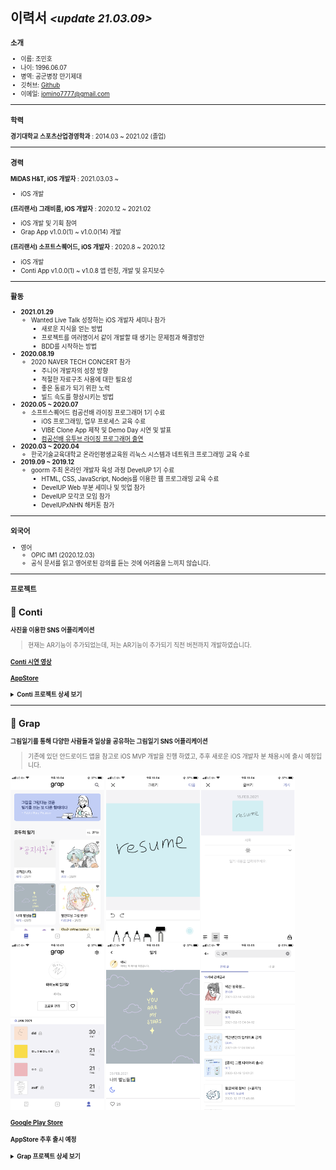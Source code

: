 ## 이력서 *<small><update 21.03.09><small>*

### 소개
- 이름: 조민호
- 나이: 1996.06.07
- 병역: 공군병장 만기제대
- 깃허브: [Github](https://github.com/Mino777)
- 이메일: jomino7777@gmail.com

---

### 학력

**경기대학교 스포츠산업경영학과** : 2014.03 ~ 2021.02 (졸업)

---

### 경력

**MiDAS H&T, iOS 개발자** : 2021.03.03 ~
- iOS 개발

**(프리랜서) 그래비룸, iOS 개발자** : 2020.12 ~ 2021.02
- iOS 개발 및 기획 참여
- Grap App v1.0.0(1) ~ v1.0.0(14) 개발

**(프리랜서) 소프트스퀘어드, iOS 개발자** : 2020.8 ~ 2020.12
- iOS 개발
- Conti App v1.0.0(1) ~ v1.0.8 앱 런칭, 개발 및 유지보수

---
### 활동
- **2021.01.29**
	- Wanted Live Talk 성장하는 iOS 개발자 세미나 참가
	   - 새로운 지식을 얻는 방법
	   - 프로젝트를 여러명이서 같이 개발할 때 생기는 문제점과 해결방안
	   - BDD를 시작하는 방법
- **2020.08.19**
	- 2020 NAVER TECH CONCERT 참가
	   - 주니어 개발자의 성장 방향
	   - 적절한 자료구조 사용에 대한 필요성
	   - 좋은 동료가 되기 위한 노력
	   - 빌드 속도를 향상시키는 방법
- **2020.05 ~ 2020.07**
  - 소프트스퀘어드 컴공선배 라이징 프로그래머 1기 수료
    - iOS 프로그래밍, 업무 프로세스 교육 수료
    - VIBE Clone App 제작 및 Demo Day 시연 및 발표
    - [컴공선배 유투브 라이징 프로그래머 출연](https://www.youtube.com/watch?v=PGYyzqN3CGQ)
- **2020.03 ~ 2020.04**
  -  한국기술교육대학교 온라인평생교육원 리눅스 시스템과 네트워크 프로그래밍 교육 수료
 - **2019.09 ~ 2019.12**
	  - goorm 주최 온라인 개발자 육성 과정 DevelUP 1기 수료
		  - HTML, CSS, JavaScript, Nodejs를 이용한 웹 프로그래밍 교육 수료
		  - DevelUP Web 부분 세미나 및 밋업 참가
		  - DevelUP 모각코 모임 참가
		  - DevelUPxNHN 해커톤 참가

---

### 외국어

- 영어
    - OPIC IM1 (2020.12.03)
    - 공식 문서를 읽고 영어로된 강의를 듣는 것에 어려움을 느끼지 않습니다.

---

### 프로젝트

## :pushpin: Conti

**사진을 이용한 SNS 어플리케이션**

> 현재는 AR기능이 추가되었는데, 저는 AR기능이 추가되기 직전 버전까지 개발하였습니다.

#### [Conti 시연 영상](https://youtu.be/Tj1QKvsx8yw)

#### [AppStore](https://itunes.apple.com/kr/app/id1537755211#?platform=iphone)

<details>
<summary><b>Conti 프로젝트 상세 보기</b></summary>
<div markdown="1">
	
---

#### 1. 제작 기간 & 참여 인원
- 2020.8.24 ~ 2020.12.31
- CM 1명 / PM 1명 / DL(개발 리드) 1명 / DM(개발 실무자) 2명 (IOS, PHP) / DL(디자이너 리드) 1명 / DM(디자인 실무자) 1명 (Sketch, Zeplin)

---

#### 2. 기능
1. 카카오, 페이스북, 구글, 애플 SNS 로그인 가능 및 회원가입을 하지 않고 제한된 활동을 할 수 있는 게스트 로그인 가능.
2. Feed를 통해 팔로우한 유저들의 게시글 확인, 수정, 삭제, 좋아요, 댓글작성, 삭제, 신고, 팔로우 확인, 유저 신고&차단 가능.
3. Search를 통해 전체 유저를 대상으로 해시태그, 검색된 게시물의 이미지 확인, 아이디 검색 가능.
4. Creation을 통해 일자형, 십자형 게시글 (사진 + 글) 등록 가능, 글 작성시 #, @ 사용시에 사용자 목록이 나오고 터치시 자동완성 및 해시태그, 멘션 가능.
5. FCM을 이용해 팔로우, 좋아요, 멘션시 해당 유저에게 Push Notification 발송.
6. Notification을 통해 날짜, 시간별로 팔로우, 좋아요, 멘션 알림 확인 가능
7. Profile을 통해 팔로우, 팔로워 목록, 자신의 게시글 확인, 상대 유저 팔로우, 유저 신고&차단, 연락처를 통한 게시글 공유, 친구초대 가능.

---

#### 3. 사용한 아키텍쳐

- MVC / Delegation / Singleton

---

#### 4. 사용한 기술 및 라이브러리

- 형상관리: GitLab
- Tool: Slack /  Google Sheets /  Google Driver /  Zeplin /  Xcode /  Postman /  Sourcetree
- UI: Storyboard(Main) / Xib + Code /  다크 모드 금지 대응
- Swift5 / Xcode10 / TestFlight /  REST API /  CocoaPods /  UIKit /  Auto Layout /  GCD /  UserNotifications /  Error Handling /  Localizing /  Networking / Custom Extension / Contacts
- 'Alamofire', '~> 4.9.1' (DataManager로 만들어 네트워킹 관리)
- 'AlamofireNetworkActivityIndicator', '~> 2.4.0'
- 'AlamofireObjectMapper', '~> 5.2.1' (Entity, Response 생산성을 높이기 위해 사용)
- 'SnapKit' , '~> 5.0.1'
- 'Firebase/Analytics' , '~> 7.0.0'
- 'Firebase/Crashlytics', '~> 7.0.0'
- 'Firebase/Core', '~> 7.0.0'
- 'Firebase/Auth', '~> 7.0.0'
- 'GoogleSignIn', '~> 5.0.2'
- 'Firebase/Storage', '~> 7.0.0' (이미지, 서비스 이용약관, 개인정보 처리방침 저장)
- 'Kingfisher', '~> 5.15.7' (이미지 비동기 처리, 이미지 캐싱, downsampling, indicator 활용)
- 'FBSDKLoginKit', '~> 8.1.0'
- 'RxKakaoSDK', '~> 2.0.0-beta.3'
- 'RxSwift', '~> 5.1.1' (카카오 로그인 부분만 RxSwfit를 사용했습니다)
- 'RxCocoa', '~> 5.1.1' (Alamofire와 KakaoSDK 충돌로 인해 RxKakaoSDK 사용)
- 'Firebase/DynamicLinks', '~> 7.0.0' (친구 추천 기능을 위한 동적 링크 활용)
- 'Firebase/Messaging', '~> 7.0.0' (Push Notification 활용)
- 'Mantis', '~> 1.4.4' (Image Crop 기능에서 생산성을 높이기 위해 사용)
- 'Atributika', '~> 4.9.10' (해시태그 기능에서 NSAttributedString 터치 감지를 위해 사용)

---

#### 5. 핵심 트러블 슈팅

- 기본적인 문제 해결 루트
  - 공식 문서 활용.
  - 구글링한 자료를 응용해서 내 상황에 맞게 소화시키기 / 블로그, 유투브 등 정제되지 않은 자료 활용.
  - 10분간 리프레쉬. (잠깐 쉬었다가 다시 보는 경우에 해결되는 문제들이 있음)
  - 각종 커뮤니티 및 사수님께 질문. (질문하기 전에 최대한 깔끔하게 질문하려고 질문을 정제하다보면 해결되는 경우가 많음)
  - 이정도로도 안될시, 해당 태스크의 우선순위를 미루고 다른 태스크를 하며 관련 라이브러리를 찾아서 뜯어보는 등 사수님과 함께 고민.
  
#### 5.1. 페이징 처리 문제
- 기존엔 단순히 서버 개발자와 협의하여 네트워킹시에 get 파라미터에 페이지를 추가하고, 추가된 데이터를 기존 데이터 배열에 추가해주는 방식으로 진행.
- 스크롤을 빠르게 내리거나, refresh 시에 비정상적으로 페이징 처리가 되는 이슈.
- ViewController에서 변수를 추가해 정확한 조건에 해당할 때만 DataManager 인스턴스를 호출하는 방식으로 해결.
<details>
<summary><b>🧑‍💻 관련 코드 보기</b></summary>
<div markdown="1">
	
~~~swift
// MARK: 페이징 관련 변수들
    let contentsPerPage = 10
    var isRequesting: Bool = true
    var isEnd: Bool = false

// MARK: 피드 화면 데이터 요청이 성공할 경우 동작
    func didRetrieveContents(contents: [FeedContentResult]) {
        isRequesting = false
        isEnd = contents.count < contentsPerPage
        self.contents += contents
        noResultLabel.isHidden = self.contents.count > 0
        feedCollectionView.reloadData()
        dismissIndicator()
    }
// MARK: 특정 조건이 부합했을 때 DataManager 인스턴스를 호출
   if !isRequesting && !isEnd && indexPath.row >= contents.count - contentsPerPage/3 {
        isRequesting = true
        let page = (contents.count + contentsPerPage) / contentsPerPage
        FeedContentDataManager().getFeedContent(self, page: page)
    }
~~~

</div>
</details>

#### 5.2 해시태그 기능
- 해시태그 기능의 경우 구현 난이도가 너무나도 높았었음.
- 관련 회의에서 총 3가지의 해시태그 구현 방식이 나왔고, 그 중에 최대한 난이도를 낮춘 방법을 택하게 됨.
- 클라쪽에서 태그에 관한 속성을 설정해주고 제작 상세화면에서 게시글 작성시에 해당 속성에 부합하는 경우 String -> attributedString으로 변환하고 해당 되는 문자열을 추출해 서버에 태그 유저 리스트 조회 요청 파라미터에 넣어 전달.
- 그리고 해당 목록의 유저를 탭하면 자동완성을 시켜 안정성을 향상시키고 서버에서는 @이 포함된 문자열을 해시태그로 인식하는 방식으로 구현.

<details>
<summary><b>🧑‍💻 관련 코드 보기</b></summary>
<div markdown="1">
	
~~~swift
// MARK: 해시태그, 멘션 관련 string -> attributedString 변환 작업 및 서버에 태그 유저 리스트 조회 요청
    func textViewDidChange(_ textView: UITextView) {
        if let tag = textView.getCurrentTag(symbol: "@"), tag.count > 0 {
            // MARK: 여기서 사용자 목록 요청
            self.tagUserListSuperView.isHidden = false
            TagUserListDataManager().getTagUserListInProduce(self, tag)
            print(tag)
        } else {
            self.tagUserListSuperView.isHidden = true
        }
        
        let attributedText = textView.text.getTagAttributedString(location: textView.selectedRange.location)
        let location = textView.selectedRange.location
        if attributedText.string.count > textView.text.count {
            textView.attributedText = attributedText
            textView.selectedRange = NSMakeRange(min(location + 1, textView.text.count), 0)
        } else {
            textView.attributedText = attributedText
            textView.selectedRange = NSMakeRange(location, 0)
        }
    }

// MARK: 현재 입력중인 태그 추출 ( UITextView Extension )
    func getCurrentTag(symbol: Character = "@") -> String? {
        let offset = self.offset(from: self.beginningOfDocument, to: self.selectedTextRange!.start)
        for (i, char) in self.text.substring(range: 0..<offset).reversed().enumerated() {
            if char == symbol {
                return self.text.substring(range: (offset - i)..<offset)
            } else if char == " " {
                break
            }
        }
        return nil
    }

// MARK: substring ( String Extension )
    func substring(from: Int, to: Int) -> String {
        guard (to >= 0) && (from <= self.count) && (from <= to) else {
            return ""
        }
        let start = index(startIndex, offsetBy: max(from, 0))
        let end = index(start, offsetBy: min(to, self.count) - from)
        return String(self[start ..< end])
    }
    
    func substring(range: Range<Int>) -> String {
        return substring(from: range.lowerBound, to: range.upperBound)
    }
    
    // MARK: indexing
    func get(_ index: Int) -> String {
        return self.substring(range: index..<index)
    }
    
    // MARK: 태그 속성 설정
    func getTagAttributedString(location: Int? = nil) -> NSMutableAttributedString {
        let attributedText = NSMutableAttributedString()
        
        let plainAttributes: [NSAttributedString.Key : Any] = [
            .foregroundColor : UIColor(named: "gray84") as Any,
            .font : UIFont(name: "AppleSDGothicNeo-Medium", size: 15)!,
        ]
        let mentionAttributes: [NSAttributedString.Key : Any] = [
            .foregroundColor : UIColor(named: "tagColor") as Any,
            .font : UIFont(name: "AppleSDGothicNeo-Medium", size: 15)!,
        ]
        let hashtagAttributes: [NSAttributedString.Key : Any] = [
            .foregroundColor : UIColor(named: "tagColor") as Any,
            .font : UIFont(name: "AppleSDGothicNeo-Medium", size: 15)!,
        ]
        
        var type: Int = -1       // -1 : no type, 0 : plain, 1 : mention(@), 2 : hashtag(#)
        for char in self {
            switch (char, type) {
            case ("@", type) where type != -1:
                attributedText.append(NSAttributedString(string: " "))
                type = 1
            case ("@", _):
                type = 1
            case ("#", type) where type != -1:
                attributedText.append(NSAttributedString(string: " "))
                type = 2
            case ("#", _):
                type = 2
            case (" ", _), ("\n", _):
                type = -1
            case (_, 0), (_, -1):
                type = 0
            default:
                break
            }
            switch type {
            case 1:
                attributedText.append(NSAttributedString(string: String(char), attributes: mentionAttributes))
            case 2:
                attributedText.append(NSAttributedString(string: String(char), attributes: hashtagAttributes))
            default:
                attributedText.append(NSAttributedString(string: String(char), attributes: plainAttributes))
            }
        }
        return attributedText
    }
~~~

</div>
</details>

#### 5.3 Contacts를 사용한 친구초대 기능
- 연락처를 정렬을 할 때, 처음엔 배열을 자음 배열, 연락처 배열만 가지고 구현을 하려고 했었는데 이렇게 구현할 경우에 추후에 데이터를 넣는 과정에서 데이터들이 꼬이는 이슈가 있었음.
- 자음 정렬 배열, 연락처 정렬 배열을 따로 만들어서 데이터를 불러올때 넣어주는 방식으로 해결.
<details>
<summary><b>🧑‍💻 관련 코드 보기</b></summary>
<div markdown="1">
	
~~~swift
// MARK: 연락처 요청 함수
    func requestConstacts() {
        let store = CNContactStore() // 연락처 저장소
        let keys = [CNContactFormatter.descriptorForRequiredKeys(for: .fullName), CNContactPhoneNumbersKey as CNKeyDescriptor] //연락처 키
        let request = CNContactFetchRequest(keysToFetch: keys) // 연락처 요청 메소드
        print("연락처 찾기")
        do {
            var contacts: [CNContact] = []
            try store.enumerateContacts(with: request) { contact, stop in
                if !contact.phoneNumbers.isEmpty {
                    contacts.append(contact)
                }
            }
            
            for contact in contacts { // 연락처 어떻게 불러올건지 설정
                var phoneNumber = contact.phoneNumbers[0].value.value(forKey: "digits") as? String
                phoneNumber = phoneNumber?.trimmingCharacters(in: .whitespacesAndNewlines)
                phoneNumber = phoneNumber?.replace(target: "+8210", withString: "010")
                phoneNumber = phoneNumber?.replace(target: "+82010", withString: "010")
                phoneNumber = phoneNumber?.replace(target: "-", withString: "")
                
                let name = (contact.familyName + contact.givenName).trim
                guard name.count > 0 else { continue }
                if let consonant = name.consonant {
                    if !self.consonants.contains(consonant) {
                        self.consonants.append(consonant)
                        self.contacts[consonant] = []
                    }
                    self.contacts[consonant]?.append((name, phoneNumber))
                }
            }
            self.consonants.sort() // 자음 정렬
            self.consonants.forEach { consonant in
                self.contacts[consonant]?.sort(by: { lhs, rhs -> Bool in
                    return lhs.name < rhs.name
                })
            }
            self.filteredConsonants = self.consonants
            self.filteredContacts = self.contacts
            
            tableView.reloadData()
            print("연락처 요청 성공")
        } catch {
            self.presentAlert(title: "연락처 정보를 불러올 수 없습니다.") { action in
                self.navigationController?.popViewController(animated: true)
            }
        }
    }
~~~

</div>
</details>

#### 6. 그 외 트러블 슈팅

##### 6.1. 앱 런칭 심사때 Contacts 사용시, 디바이스에 저장을 하는 것인지, 불러와서 띄워주기만 하는 것인지에 대한 불명확성의 이유로 리젝.
- 저장하지 않고 불러와서 띄워주기만 한다고 답변하여 해결.

##### 6.2. 카카오 로그인을 위해 KakaoSDK 라이브러리 사용시 pod에서 Alamofire와 KakaoSDK 버전 충돌.
- RxKakaoSDK 특정 버전을 사용해 해결.
  
##### 6.3. ViewController가 점점 무거워지는 상황
- TableView, CollectionView를 사용하는 경우 각 Cell에 updateUI 함수를 만들어 최대한 각자 역할을  명확하게 해주는 방식 사용.

---

#### 7. 회고
- 훌륭한 팀원 분들을 얻을 수 있었고, 개발에 대해서 정말 많은 것을 보고 배운 프로젝트이며 개발자라는 직업을 내 인생의 평생 업으로 삼고 싶다 라는 확신을 준 프로젝트.
- 기획자, 개발리더, 디자이너, 서버 개발자분들과 정말 많은 소통을 하며 개발 스킬 뿐만 아니라, 커뮤니케이션 스킬과 관련 용어 습득이 많이 늘어나게 되었음.
- 업무 프로세스에 대해 나만의 루틴이 생기고, 견고한 태스크 리스트를 짤 수 있게 되면서 이전보다 체계적으로 주어진 업무를 수행할 수 있게 되었음.
- MVVM, Clean Swfit(VIP)등 다른 디자인 패턴을 적용시켜보지 못하고 MVC 패턴을 사용한 부분이 아쉬움.
- Protocol에 대한 이해도가 부족해 적용을 못시켜본 부분이 아쉬움.
- 확장성있는 코드에 대한 깊은 고민이 부족했던 부분이 아쉬움.
- 프로젝트를 진행하고 꽤 많은 시간이 흐른 뒤에 정리하다보니 조금 휘발된 기억들이 있어 많이 아쉬움. 앞으로는 나를 위해 프로젝트를 진행하면서 꼭 바로바로 정리해두는 습관을 길러야할 것 같다.

</div>
</details>

---

## :pushpin: Grap

**그림일기를 통해 다양한 사람들과 일상을 공유하는 그림일기 SNS 어플리케이션**

> 기존에 있던 안드로이드 앱을 참고로 iOS MVP 개발을 진행 하였고, 추후 새로운 iOS 개발자 분 채용시에 출시 예정입니다.

<img src="https://github.com/Mino777/resume/blob/main/Grap_Image/IMG_2567.PNG?raw=true" width="150"> <img src="https://github.com/Mino777/resume/blob/main/Grap_Image/IMG_2568.PNG?raw=true" width="150">
<img src="https://github.com/Mino777/resume/blob/main/Grap_Image/IMG_2569.PNG?raw=true" width="150">
<img src="https://github.com/Mino777/resume/blob/main/Grap_Image/IMG_2570.PNG?raw=true" width="150">
<img src="https://github.com/Mino777/resume/blob/main/Grap_Image/IMG_2571.PNG?raw=true" width="150">
<img src="https://github.com/Mino777/resume/blob/main/Grap_Image/IMG_2572.PNG?raw=true" width="150">

#### [Google Play Store](https://play.google.com/store/apps/details?id=com.softsquared.grap&hl=ko&gl=US)
#### AppStore 추후 출시 예정

<details>
<summary><b>Grap 프로젝트 상세 보기</b></summary>
<div markdown="1">
	
---

#### 1. 제작 기간 & 참여 인원
- 2020.12.01 ~ 2021.02.01
- PM 1명 / AOS 2명 / iOS 1명 / PHP 1명 / 디자이너 1명 (Sketch, Zeplin)

---

#### 2. 기능
1. 메인 탭에서 최신순, 인기순으로 유저들의 공개 그림 일기 확인 및 상세 화면에서 좋아요 가능, 탭바에서 메인 탭 터치시 최상위 인덱스로 이동 가능.
2. 검색에서 유저 필명, 게시글에 포함된 내용 대상으로 검색 가능. 내 게시물 검색 가능.
3. 그림 그리기 탭에서 그림 그리기 -> 일기 작성 가능.
4. 그림 그리기시, 펜, 마커, 연필, 지우개, 페인트 도구 사용 가능. Custom Color Picker로 색상 선택 가능. 펜, 마커, 연필의 경우 슬라이드를 이용해 두께 조절 가능.
5. 일기 작성시 제목, 날씨, 일기 내용, 글 정렬, 공개/비공개 설정 가능.
6. 마이페이지 탭에서 프로필 그림 다시 그리기, 필명 및 소개글 재작성 가능. 나의 일기 년도별, 날짜별 확인 가능. 나의 일기 공개/비공개 설정 및 삭제 가능. 자신이 좋아요한 목록 확인 가능.
7. 설정에서 프로필 재설정, 좋아한 게시물, 게시물 전체 공개/비공개, 게시물 전체 삭제, 로그아웃 및 회원탈퇴 가능.

---

#### 3. 사용한 아키텍쳐

- MVC / Delegation / Singleton

---

#### 4. 사용한 기술 및 라이브러리

- 형상관리: Github
- Tool: Slack / Meister Task / Notion / Google Sheets / Zeplin / Xcode / Postman / Sourcetree
- UI: No Storyboard / Xib + Code / 다크 모드 금지 대응
- Swift5 / Xcode10 / TestFlight / REST API / CocoaPods / UIKit /  Auto Layout / GCD / UserNotifications / Error Handling / Localizing / Networking / Custom Extension / PKCanvas / PKDrawing / PKTool / CoreImage
- 'Alamofire' (DataManager로 만들어 네트워킹 관리)
- 'AlamofireNetworkActivityIndicator'
- 'AlamofireObjectMapper' (Entity, Response 생산성을 높이기 위해 사용)
- 'SnapKit'
- 'Firebase/Analytics'
- 'Fabric'
- 'Crashlytics'
- 'Firebase/Core'
- 'Kingfisher' (이미지 비동기 처리, 이미지 캐싱, downsampling 활용)
- 'Firebase/Storage' (그림 이미지, 프로필 이미지, 배너 저장)

---

#### 5. 핵심 트러블 슈팅

- 기본적인 문제 해결 루트
  - 공식 문서 활용.
  - 구글링한 자료를 응용해서 내 상황에 맞게 소화시키기 / 블로그, 유투브 등 정제되지 않은 자료 활용.
  - 10분간 리프레쉬. (잠깐 쉬었다가 다시 보는 경우에 해결되는 문제들이 있음)
  - 각종 커뮤니티에 질문. (질문하기 전에 최대한 깔끔하게 질문하려고 질문을 정제하다보면 해결되는 경우가 많음)
  - 이정도로도 안될시, 해당 태스크의 우선순위를 미루고 다른 태스크를 하며 관련 라이브러리를 찾아서 뜯어보는 등 깊게 고민.

#### 5.1 안드로이드 및 태블릿에서 이미지가 깨지는 이슈
- 아이폰 전기종에선 이미지가 깨지는 이슈가 없었으나, 안드로이드에서 디스플레이 크기가 큰 디바이스 및 갤럭시 탭에서 이미지가 깨짐.
- 이미지를 저장할 때, scaleFactor를 3으로 올리고 이미지를 CoreImage로 변환하고 size를 1080x1080 으로 resize 해서 해결.

<details>
<summary><b>🧑‍💻 관련 코드 보기</b></summary>
<div markdown="1">
	
~~~swift
// MARK: image resize 및 storage upload
	let image = self.canvasImage
        guard image != nil else {
            presentAlert(title: "이미지가 저장되지 않았습니다.", message: "")
            return
        }
        
        let saveImage = image?.resizeCI(size: CGSize(width: 1080, height: 1080))?.pngData()
        
        if let data = saveImage {
            self.showIndicator()
            PhotoUploadDataManager().getPhotoUpload(data, VC: self)
        } else {
            self.presentAlert(title: "이미지를 불러올 수 없습니다")
        }
	
// MARK: CoreImage로 변환
   func resizeCI(size:CGSize) -> UIImage? {
        let scale = (Double)(size.width) / (Double)(self.size.width)
        let image = UIKit.CIImage(cgImage:self.cgImage!)
        
        let filter = CIFilter(name: "CILanczosScaleTransform")!
        filter.setValue(image, forKey: kCIInputImageKey)
        filter.setValue(NSNumber(value:scale), forKey: kCIInputScaleKey)
        filter.setValue(3.0, forKey:kCIInputAspectRatioKey)
        let outputImage = filter.value(forKey: kCIOutputImageKey) as? UIKit.CIImage
        
        let context = CIContext(options: [CIContextOption.useSoftwareRenderer: false])
        let resizedImage = UIImage(cgImage: context.createCGImage(outputImage, from: outputImage.extent) ?? self.image)
        return resizedImage
    }
~~~

</div>
</details>

#### 6. 그 외 트러블 슈팅

##### 6.1 그림 그리기 툴 커스텀
- AOS의 경우 그림 그리기 툴이 프레임워크에 내장되어있는 라이브러리가 없어서 직접 만듦.
- iOS의 경우 PencilKit이라는 내장 라이브러리가 있었고, 그 안에있는 PKToolPicker class가 정말 간단하게 사용이 가능했음. 하지만 Grap의 경우 그림 그리기 툴의 이미지에 커스텀이 필요했고, PencilKit은 커스텀이 불가능했음.
- 공식 문서를 계속해서 파본 결과, PKCanvasView class 안에 PKTool Property가 있었고 PKToolPicker 보다 제한적이었지만 Grap의 요구사항을 충족시키고 커스텀이 가능하여 PKTool을 사용.

##### 6.2 TestFlight 빌드시 ITMS-90000: This bundle is invalid - $message 사유 리젝 
- 전혀 바뀐 설정이 없었고 구글링해도 이렇다할 해결법이 없어서 다른 사유의 해결과정을 시도. 
- 인증서 리셋 -> Provisioning 재연결 -> 팀아이디 재설정 및 클린 빌드 -> 맥 재부팅으로 해결. 
- 이전에 리젝된 버전들이 다음 날 새벽에 갑자기 한꺼번에 빌드됨 -> TestFlight 자체 이슈였음 

---

#### 7. 회고
- 개발 뿐만 아니라, 기획 및 마케팅 등 운영에 관한 회의들도 참석하면서 스타트업의 업무 방식 및 회의 방식을 습득할 수 있었고 사업에 관한 시야도 넓어지는 경험을 할 수 있었음.
- 외주 개발이었지만, iOS 개발자가 혼자였기 때문에 내가 회의에서 발의한 의견들이 적용되고 실제로 프로덕트에 담기는 경험이 굉장히 재밌었음.
- AOS 개발자분들과 처음으로 협업을 하면서 안드로이드 진영에 대한 지식을 쌓을 수 있었음.
- Conti 개발과 병행 + 개발 일정 등을 핑계로, Conti 개발 당시에 부족했던 부분들을 개인적으로 채우지 못하고 그저 사용해봤던 기술, 라이브러리, 코드 스타일, 디자인패턴 등을 그대로 사용해 너무나도 아쉬웠음.
- Git flow를 적용시켜보고 싶었지만 혼자 작업하니까 필요없겠지 라는 핑계로 그저 master branch 사용과 커밋 메세지, 이슈만 신경쓴 부분이 아쉬움.

</div>
</details>
